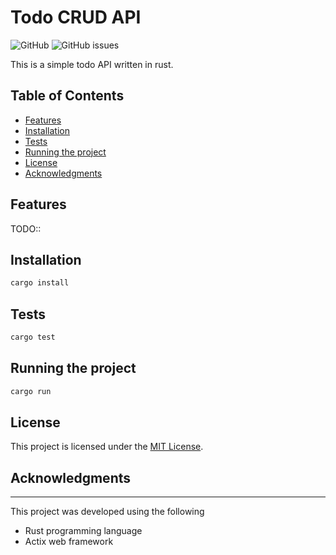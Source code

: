 # Todo CRUD API

![GitHub](https://img.shields.io/github/license/dev-davexoyinbo/rust_todo)
![GitHub issues](https://img.shields.io/github/issues/dev-davexoyinbo/rust_todo)

This is a simple todo API written in rust.

## Table of Contents
- [Features](#features)
- [Installation](#installation)
- [Tests](#tests)
- [Running the project](#running-the-project)
- [License](#license)
- [Acknowledgments](#acknowledgments)

## Features

TODO::

## Installation

```bash
cargo install
```

## Tests
```bash
cargo test
```

## Running the project
```bash
cargo run
```


## License

This project is licensed under the [MIT License](LICENSE.md).

## Acknowledgments

---
This project was developed using the following
- Rust programming language
- Actix web framework